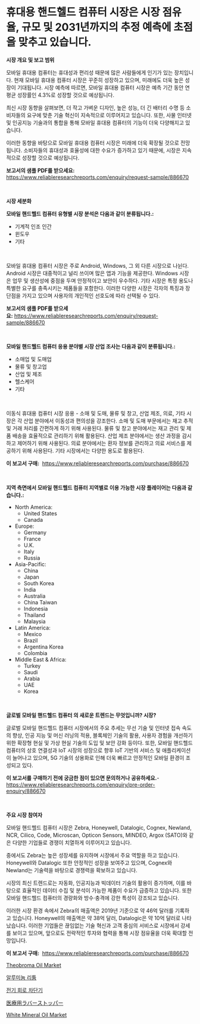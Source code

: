 <p><h1>휴대용 핸드헬드 컴퓨터 시장은 시장 점유율, 규모 및 2031년까지의 추정 예측에 초점을 맞추고 있습니다.</h1></p><p><strong>시장 개요 및 보고 범위</strong></p>
<p><p>모바일 휴대용 컴퓨터는 휴대성과 편리성 때문에 많은 사람들에게 인기가 있는 장치입니다. 현재 모바일 휴대용 컴퓨터 시장은 꾸준히 성장하고 있으며, 미래에도 더욱 높은 성장이 기대됩니다. 시장 예측에 따르면, 모바일 휴대용 컴퓨터 시장은 예측 기간 동안 연평균 성장률인 4.3%로 성장할 것으로 예상됩니다.</p><p>최신 시장 동향을 살펴보면, 더 작고 가벼운 디자인, 높은 성능, 더 긴 배터리 수명 등 소비자들의 요구에 맞춘 기술 혁신이 지속적으로 이루어지고 있습니다. 또한, 사물 인터넷 및 인공지능 기술과의 통합을 통해 모바일 휴대용 컴퓨터의 기능이 더욱 다양해지고 있습니다.</p><p>이러한 동향을 바탕으로 모바일 휴대용 컴퓨터 시장은 미래에 더욱 확장될 것으로 전망됩니다. 소비자들의 휴대성과 효율성에 대한 수요가 증가하고 있기 때문에, 시장은 지속적으로 성장할 것으로 예상됩니다.</p></p>
<p><strong>보고서의 샘플 PDF를 받으세요:</strong> <a href="https://www.reliableresearchreports.com/enquiry/request-sample/886670">https://www.reliableresearchreports.com/enquiry/request-sample/886670</a></p>
<p>&nbsp;</p>
<p><strong>시장 세분화</strong></p>
<p><strong>모바일 핸드헬드 컴퓨터 유형별 시장 분석은 다음과 같이 분류됩니다.:</strong></p>
<p><ul><li>기계적 인조 인간</li><li>윈도우</li><li>기타</li></ul></p>
<p>&nbsp;</p>
<p><p>모바일 휴대용 컴퓨터 시장은 주로 Android, Windows, 그 외 다른 시장으로 나뉜다. Android 시장은 대중적이고 널리 쓰이며 많은 앱과 기능을 제공한다. Windows 시장은 업무 및 생산성에 중점을 두며 안정적이고 보안이 우수하다. 기타 시장은 특정 용도나 특별한 요구를 충족시키는 제품들을 포함한다. 이러한 다양한 시장은 각자의 특징과 장단점을 가지고 있으며 사용자의 개인적인 선호도에 따라 선택될 수 있다.</p></p>
<p><strong>보고서의 샘플 PDF를 받으세요:</strong>&nbsp;<a href="https://www.reliableresearchreports.com/enquiry/request-sample/886670">https://www.reliableresearchreports.com/enquiry/request-sample/886670</a></p>
<p>&nbsp;</p>
<p><strong> 모바일 핸드헬드 컴퓨터 응용 분야별 시장 산업 조사는 다음과 같이 분류됩니다.:</strong></p>
<p><ul><li>소매업 및 도매업</li><li>물류 및 창고업</li><li>산업 및 제조</li><li>헬스케어</li><li>기타</li></ul></p>
<p>&nbsp;</p>
<p><p>이동식 휴대용 컴퓨터 시장 응용 - 소매 및 도매, 물류 및 창고, 산업 제조, 의료, 기타 시장은 각 산업 분야에서 이동성과 편의성을 강조한다. 소매 및 도매 부문에서는 재고 추적 및 거래 처리를 간편하게 하기 위해 사용된다. 물류 및 창고 분야에서는 재고 관리 및 제품 배송을 효율적으로 관리하기 위해 활용된다. 산업 제조 분야에서는 생산 과정을 감시하고 제어하기 위해 사용된다. 의료 분야에서는 환자 정보를 관리하고 의료 서비스를 제공하기 위해 사용된다. 기타 시장에서는 다양한 용도로 활용된다.</p></p>
<p><strong>이 보고서 구매:</strong>&nbsp; <a href="https://www.reliableresearchreports.com/purchase/886670">https://www.reliableresearchreports.com/purchase/886670</a></p>
<p>&nbsp;</p>
<p><strong>지역 측면에서 모바일 핸드헬드 컴퓨터 지역별로 이용 가능한 시장 플레이어는 다음과 같습니다.:</strong></p>
<p><ul>
    <li>
        North America:
        <ul>
            <li>United States</li>
            <li>Canada</li>
        </ul>
    </li>
    <li>
        Europe:
        <ul>
            <li>Germany</li>
            <li>France</li>
            <li>U.K.</li>
            <li>Italy</li>
            <li>Russia</li>
        </ul>
    </li>
    <li>
        Asia-Pacific:
        <ul>
            <li>China</li>
            <li>Japan</li>
            <li>South Korea</li>
            <li>India</li>
            <li>Australia</li>
            <li>China Taiwan</li>
            <li>Indonesia</li>
            <li>Thailand</li>
            <li>Malaysia</li>
        </ul>
    </li>
    <li>
        Latin America:
        <ul>
            <li>Mexico</li>
            <li>Brazil</li>
            <li>Argentina Korea</li>
            <li>Colombia</li>
        </ul>
    </li>
    <li>
        Middle East & Africa:
        <ul>
            <li>Turkey</li>
            <li>Saudi</li>
            <li>Arabia</li>
            <li>UAE</li>
            <li>Korea</li>
        </ul>
    </li>
    </ul></p>
<p>&nbsp;</p>
<p><strong>글로벌 모바일 핸드헬드 컴퓨터 의 새로운 트렌드는 무엇입니까? 시장?</strong></p>
<p><p>글로벌 모바일 핸드헬드 컴퓨터 시장에서의 주요 추세는 무선 기술 및 인터넷 접속 속도의 향상, 인공 지능 및 머신 러닝의 적용, 블록체인 기술의 활용, 사용자 경험을 개선하기 위한 확장형 현실 및 가상 현실 기술의 도입 및 보안 강화 등이다. 또한, 모바일 핸드헬드 컴퓨터의 상호 연결성과 IoT 시장의 성장으로 향후 IoT 기반의 서비스 및 애플리케이션이 늘어나고 있으며, 5G 기술의 상용화로 인해 더욱 빠르고 안정적인 모바일 환경이 조성되고 있다.</p></p>
<p><strong>이 보고서를 구매하기 전에 궁금한 점이 있으면 문의하거나 공유하세요.</strong>- <a href="https://www.reliableresearchreports.com/enquiry/pre-order-enquiry/886670">https://www.reliableresearchreports.com/enquiry/pre-order-enquiry/886670</a></p>
<p>&nbsp;</p>
<p><strong>주요 시장 참여자</strong></p>
<p><p>모바일 핸드헬드 컴퓨터 시장은 Zebra, Honeywell, Datalogic, Cognex, Newland, NCR, Cilico, Code, Microscan, Opticon Sensors, MINDEO, Argox (SATO)와 같은 다양한 기업들로 경쟁이 치열하게 이루어지고 있습니다. </p><p>중에서도 Zebra는 높은 성장세를 유지하며 시장에서 주요 역할을 하고 있습니다. Honeywell와 Datalogic 또한 안정적인 성장을 보여주고 있으며, Cognex와 Newland는 기술력을 바탕으로 경쟁력을 확보하고 있습니다.</p><p>시장의 최신 트렌드로는 자동화, 인공지능과 빅데이터 기술의 활용이 증가하며, 이를 바탕으로 효율적인 데이터 수집 및 분석이 가능한 제품이 수요가 급증하고 있습니다. 또한 모바일 핸드헬드 컴퓨터의 경량화와 방수·충격에 강한 특성이 강조되고 있습니다.</p><p>이러한 시장 환경 속에서 Zebra의 매출액은 2019년 기준으로 약 46억 달러를 기록하고 있습니다. Honeywell의 매출액은 약 38억 달러, Datalogic은 약 10억 달러로 나타났습니다. 이러한 기업들은 끊임없는 기술 혁신과 고객 중심의 서비스로 시장에서 강세를 보이고 있으며, 앞으로도 전략적인 투자와 협력을 통해 시장 점유율을 더욱 확대할 전망입니다.</p></p>
<p><strong>이 보고서 구매:</strong>&nbsp;&nbsp;<a href="https://www.reliableresearchreports.com/purchase/886670">https://www.reliableresearchreports.com/purchase/886670</a></p>
<p><p><a href="https://github.com/yoshih12/Market-Research-Report-List-2/blob/main/theobroma-oil-market.md">Theobroma Oil Market</a></p><p><a href="https://github.com/BrettWeberrt8767765/Market-Research-Report-List-1/blob/main/860111116070.md">알루미늄 리튬</a></p><p><a href="https://github.com/nuekbpymrrz5/Market-Research-Report-List-1/blob/main/441119816069.md">전기 회로 차단기</a></p><p><a href="https://github.com/hilmi-2a/Market-Research-Report-List-1/blob/main/285116617403.md">医療用ラバーストッパー</a></p><p><a href="https://github.com/jerrycopelandthomaswsqd8q/Market-Research-Report-List-2/blob/main/white-mineral-oil-market.md">White Mineral Oil Market</a></p></p>
